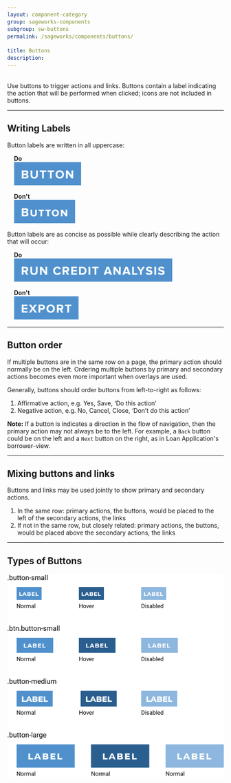 ```yaml
---
layout: component-category
group: sageworks-components
subgroup: sw-buttons
permalink: /sageworks/components/buttons/

title: Buttons
description:
---
```

<br>
Use buttons to trigger actions and links. Buttons contain a label indicating the action that will be performed when clicked; icons are not included in buttons.

****
## Writing Labels
Button labels are written in all uppercase:

&nbsp;&nbsp;&nbsp;&nbsp;**Do**  
&nbsp;&nbsp;&nbsp;&nbsp;![A correct uppercase button](/images/button-uppercase.svg)

&nbsp;&nbsp;&nbsp;&nbsp;**Don't**  
&nbsp;&nbsp;&nbsp;&nbsp;![An incorrect camelcase button](/images/button-lowercase.svg)

Button labels are as concise as possible while clearly describing the action that will occur:

&nbsp;&nbsp;&nbsp;&nbsp;**Do**  
&nbsp;&nbsp;&nbsp;&nbsp;![A correctly labeled button](/images/button-runcreditanalysis.svg)

&nbsp;&nbsp;&nbsp;&nbsp;**Don't**  
&nbsp;&nbsp;&nbsp;&nbsp;![An incorrectly labeled button](/images/button-export.svg)

****
## Button order
If multiple buttons are in the same row on a page, the primary action should normally be on the left. Ordering multiple buttons by primary and secondary actions becomes even more important when overlays are used.

Generally, buttons should order buttons from left-to-right as follows:
1. Affirmative action, e.g. Yes, Save, ‘Do this action’
2. Negative action, e.g. No, Cancel, Close, ‘Don’t do this action’

**Note:** If a button is indicates a direction in the flow of navigation, then the primary action may not always be to the left. For example, a `Back` button could be on the left and a `Next` button on the right, as in Loan Application's borrower-view.

****
## Mixing buttons and links
Buttons and links may be used jointly to show primary and secondary actions.

1. In the same row: primary actions, the buttons, would be placed to the left of the secondary actions, the links
2. If not in the same row, but closely related: primary actions, the buttons, would be placed above the secondary actions, the links

****
## Types of Buttons

![Types of Sageworks buttons](/images/button-types.svg)


<!--
****

This is a demo of all styled elements in Jekyll Now.

[View the markdown used to create this post](https://raw.githubusercontent.com/barryclark/www.jekyllnow.com/gh-pages/_posts/2014-6-19-Markdown-Style-Guide.md).

This is a paragraph, it's surrounded by whitespace. Next up are some headers, they're heavily influenced by GitHub's markdown style.

## Header 2 (H1 is reserved for post titles)##

### Header 3

#### Header 4

A link to [Jekyll Now](http://github.com/barryclark/jekyll-now/). A big ass literal link <http://github.com/barryclark/jekyll-now/>

An image, located within /images

![an image alt text]({{ site.baseurl }}/images/jekyll-logo.png "an image title")

* A bulletted list
- alternative syntax 1
+ alternative syntax 2
  - an indented list item

1. An
2. ordered
3. list

Inline markup styles:

- _italics_
- **bold**
- `code()`

> Blockquote
>> Nested Blockquote

Syntax highlighting can be used by wrapping your code in a liquid tag like so:

{{ "{% highlight javascript " }}%}  
/* Some pointless Javascript */
var rawr = ["r", "a", "w", "r"];
{{ "{% endhighlight " }}%}  

creates...

{% highlight javascript %}
/* Some pointless Javascript */
var rawr = ["r", "a", "w", "r"];
{% endhighlight %}

Use two trailing spaces  
on the right  
to create linebreak tags  

Finally, horizontal lines

----
**** -->
